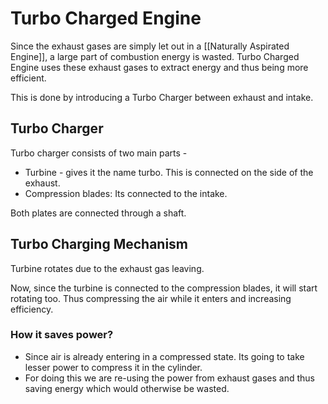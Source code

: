 # Turbo Charged Engine

Since the exhaust gases are simply let out in a [[Naturally Aspirated Engine]], a large part of combustion energy is wasted. Turbo Charged Engine uses these exhaust gases to extract energy and thus being more efficient.

This is done by introducing a Turbo Charger between exhaust and intake.

## Turbo Charger

Turbo charger consists of two main parts -

- Turbine - gives it the name turbo. This is connected on the side of the exhaust.
- Compression blades: Its connected to the intake.

Both plates are connected through a shaft.

## Turbo Charging Mechanism

Turbine rotates due to the exhaust gas leaving.

Now, since the turbine is connected to the compression blades, it will start rotating too. Thus compressing the air while it enters and increasing efficiency.

### How it saves power?

- Since air is already entering in a compressed state. Its going to take lesser power to compress it in the cylinder.
- For doing this we are re-using the power from exhaust gases and thus saving energy which would otherwise be wasted.
